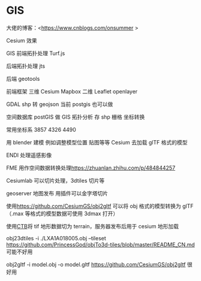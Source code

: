 # GIS

大佬的博客：<<https://www.cnblogs.com/onsummer> >

Cesium 效果

GIS 前端拓扑处理 Turf.js

后端拓扑处理 jts

后端 geotools

前端框架 三维 Cesium Mapbox 二维 Leaflet openlayer

GDAL shp 转 geojson 当前 postgis 也可以做

空间数据库 postGIS 做 GIS 拓扑分析 存 shp 栅格 坐标转换

常用坐标系 3857 4326 4490

用 blender 建模 例如调整模型位置 贴图等等 Cesium 去加载 glTF 格式的模型

ENDI 处理遥感影像

FME 用作空间数据转换处理<https://zhuanlan.zhihu.com/p/484844257>

Cesiumlab 可以切片处理，3dtiles 切片等

geoserver 地图发布 用插件可以金字塔切片

使用<https://github.com/CesiumGS/obj2gltf> 可以将 obj 格式的模型转换为 glTF（.max 等格式的模型数据可使用 3dmax 打开）

使用[CTB](https://github.com/geo-data/cesium-terrain-builder)将 tif 地形数据切为 terrain，服务器发布后用于 cesium 地形加载

obj23dtiles -i ./LXA1A018005.obj –tileset <https://github.com/PrincessGod/objTo3d-tiles/blob/master/README_CN.md> 可能不好用

obj2gltf -i model.obj -o model.gltf <https://github.com/CesiumGS/obj2gltf> 很好用
